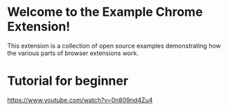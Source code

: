 # Welcome to the Example Chrome Extension!
This extension is a collection of open source examples demonstrating how the various parts of browser extensions work.

# Tutorial for beginner 
https://www.youtube.com/watch?v=0n809nd4Zu4